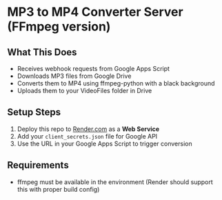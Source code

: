 # MP3 to MP4 Converter Server (FFmpeg version)

## What This Does

- Receives webhook requests from Google Apps Script
- Downloads MP3 files from Google Drive
- Converts them to MP4 using ffmpeg-python with a black background
- Uploads them to your VideoFiles folder in Drive

## Setup Steps

1. Deploy this repo to [Render.com](https://render.com) as a **Web Service**
2. Add your `client_secrets.json` file for Google API
3. Use the URL in your Google Apps Script to trigger conversion

## Requirements

- ffmpeg must be available in the environment (Render should support this with proper build config)
